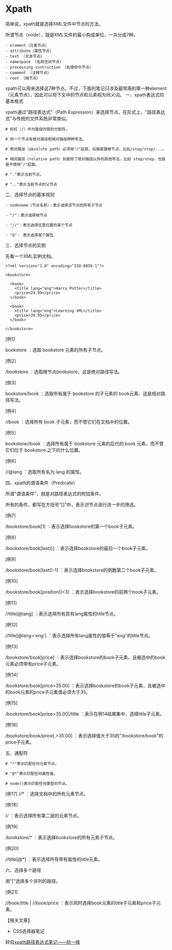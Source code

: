 # Xpath

简单说，xpath就是选择XML文件中节点的方法。

所谓节点（node），就是XML文件的最小构成单位，一共分成7种。

```text
- element（元素节点）
- attribute（属性节点）
- text （文本节点）
- namespace （名称空间节点）
- processing-instruction （处理命令节点）
- comment （注释节点）
- root （根节点）
```

xpath可以用来选择这7种节点。不过，下面的笔记只涉及最常用的第一种element（元素节点），因此可以将下文中的节点和元素视为同义词。 一、xpath表达式的基本格式

xpath通过"路径表达式"（Path Expression）来选择节点。在形式上，"路径表达式"与传统的文件系统非常类似。

```text
# 斜杠（/）作为路径内部的分割符。

# 同一个节点有绝对路径和相对路径两种写法。

# 绝对路径（absolute path）必须用"/"起首，后面紧跟根节点，比如/step/step/...。

# 相对路径（relative path）则是除了绝对路径以外的其他写法，比如 step/step，也就是不使用"/"起首。

# "."表示当前节点。

# ".."表示当前节点的父节点
```

二、选择节点的基本规则

```text
- nodename（节点名称）：表示选择该节点的所有子节点

- "/"：表示选择根节点

- "//"：表示选择任意位置的某个节点

- "@"： 表示选择某个属性
```

三、选择节点的实例

先看一个XML实例文档。

```markup
<?xml version="1.0" encoding="ISO-8859-1"?>

<bookstore>

  <book>
    <title lang="eng">Harry Potter</title>
    <price>29.99</price>
  </book>

  <book>
    <title lang="eng">Learning XML</title>
    <price>39.95</price>
  </book>

</bookstore>
```

\[例1\]

bookstore ：选取 bookstore 元素的所有子节点。

\[例2\]

/bookstore ：选取根节点bookstore，这是绝对路径写法。

\[例3\]

bookstore/book ：选取所有属于 bookstore 的子元素的 book元素，这是相对路径写法。

\[例4\]

//book ：选择所有 book 子元素，而不管它们在文档中的位置。

\[例5\]

bookstore//book ：选择所有属于 bookstore 元素的后代的 book 元素，而不管它们位于 bookstore 之下的什么位置。

\[例6\]

//@lang ：选取所有名为 lang 的属性。

四、xpath的谓语条件（Predicate）

所谓"谓语条件"，就是对路径表达式的附加条件。

所有的条件，都写在方括号"\[\]"中，表示对节点进行进一步的筛选。

\[例7\]

/bookstore/book\[1\] ：表示选择bookstore的第一个book子元素。

\[例8\]

/bookstore/book\[last\(\)\] ：表示选择bookstore的最后一个book子元素。

\[例9\]

/bookstore/book\[last\(\)-1\] ：表示选择bookstore的倒数第二个book子元素。

\[例10\]

/bookstore/book\[position\(\)&lt;3\] ：表示选择bookstore的前两个book子元素。

\[例11\]

//title\[@lang\] ：表示选择所有具有lang属性的title节点。

\[例12\]

//title\[@lang='eng'\] ：表示选择所有lang属性的值等于"eng"的title节点。

\[例13\]

/bookstore/book\[price\] ：表示选择bookstore的book子元素，且被选中的book元素必须带有price子元素。

\[例14\]

/bookstore/book\[price&gt;35.00\] ：表示选择bookstore的book子元素，且被选中的book元素的price子元素值必须大于35。

\[例15\]

/bookstore/book\[price&gt;35.00\]/title ：表示在例14结果集中，选择title子元素。

\[例16\]

/bookstore/book/price\[.&gt;35.00\] ：表示选择值大于35的"/bookstore/book"的price子元素。

五、通配符

```text
# "*"表示匹配任何元素节点。

# "@*"表示匹配任何属性值。

# node()表示匹配任何类型的节点。
```

\[例17\] //\* ：选择文档中的所有元素节点。

\[例18\]

/_/_ ：表示选择所有第二层的元素节点。

\[例19\]

/bookstore/\* ：表示选择bookstore的所有元素子节点。

\[例20\]

//title\[@\*\] ：表示选择所有带有属性的title元素。

六、选择多个路径

用"\|"选择多个并列的路径。

\[例21\]

//book/title \| //book/price ：表示同时选择book元素的title子元素和price子元素。

【相关文章】

* CSS选择器笔记

转自[xpath路径表达式笔记——阮一峰](https://www.ruanyifeng.com/blog/2009/07/xpath_path_expressions.html)

